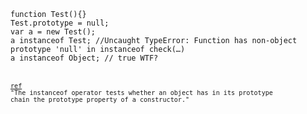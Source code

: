 <code>
function Test(){}
Test.prototype = null;
var a = new Test();
a instanceof Test; //Uncaught TypeError: Function has non-object prototype 'null' in instanceof check(…)
a instanceof Object; // true WTF?
<code>

[ref](https://developer.mozilla.org/en-US/docs/Web/JavaScript/Reference/Operators/instanceof)
"The instanceof operator tests whether an object has in its prototype chain the prototype property of a constructor."

